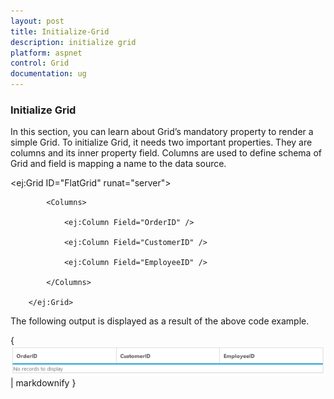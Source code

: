 ```yaml
---
layout: post
title: Initialize-Grid
description: initialize grid
platform: aspnet
control: Grid
documentation: ug
---
```


### Initialize Grid

In this section, you can learn about Grid’s mandatory property to render a simple Grid. To initialize Grid, it needs two important properties. They are columns and its inner property field. Columns are used to define schema of Grid and field is mapping a name to the data source.

  <ej:Grid ID="FlatGrid" runat="server">

            <Columns>

                <ej:Column Field="OrderID" />

                <ej:Column Field="CustomerID" />

                <ej:Column Field="EmployeeID" />

            </Columns>

        </ej:Grid>

The following output is displayed as a result of the above code example.

{ ![](Initialize-Grid_images/Initialize-Grid_img1.png) | markdownify }



